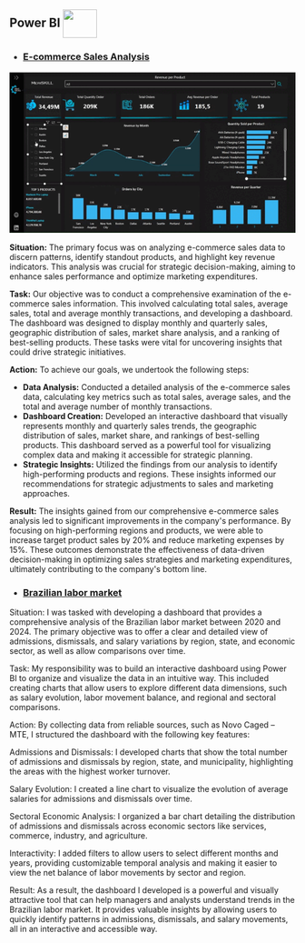 ## **Power BI**  <img align="center" height="50" width="60" src="https://raw.githubusercontent.com/microsoft/PowerBI-Icons/2bf1c982fb24528eee1559a96a25eb534c175cfd/SVG/Power-BI.svg" />
* ### [**E-commerce Sales Analysis**](https://github.com/fabioolivei/Power_BI/blob/main/README.md)

<div align="center">

![Descrição do GIF](https://github.com/fabioolivei/Power_BI/blob/main/E-commerce%20Sales%20Analysis/E-commerce%20Sales%20Analysis..gif)

</div>

**Situation:** The primary focus was on analyzing e-commerce sales data to discern patterns, identify standout products, and highlight key revenue indicators. This analysis was crucial for strategic decision-making, aiming to enhance sales performance and optimize marketing expenditures.

**Task:** Our objective was to conduct a comprehensive examination of the e-commerce sales information. This involved calculating total sales, average sales, total and average monthly transactions, and developing a dashboard. The dashboard was designed to display monthly and quarterly sales, geographic distribution of sales, market share analysis, and a ranking of best-selling products. These tasks were vital for uncovering insights that could drive strategic initiatives.

**Action:** To achieve our goals, we undertook the following steps:
- **Data Analysis:** Conducted a detailed analysis of the e-commerce sales data, calculating key metrics such as total sales, average sales, and the total and average number of monthly transactions.
- **Dashboard Creation:** Developed an interactive dashboard that visually represents monthly and quarterly sales trends, the geographic distribution of sales, market share, and rankings of best-selling products. This dashboard served as a powerful tool for visualizing complex data and making it accessible for strategic planning.
- **Strategic Insights:** Utilized the findings from our analysis to identify high-performing products and regions. These insights informed our recommendations for strategic adjustments to sales and marketing approaches.

**Result:** The insights gained from our comprehensive e-commerce sales analysis led to significant improvements in the company's performance. By focusing on high-performing regions and products, we were able to increase target product sales by 20% and reduce marketing expenses by 15%. These outcomes demonstrate the effectiveness of data-driven decision-making in optimizing sales strategies and marketing expenditures, ultimately contributing to the company's bottom line.

* ### [**Brazilian labor market**](https://github.com/fabioolivei/Power_BI/blob/main/README.md)

<div align="center">

[](https://github.com/user-attachments/assets/5c0ee433-8b23-4fff-925d-efa5c9a4135f)

</div>

Situation: I was tasked with developing a dashboard that provides a comprehensive analysis of the Brazilian labor market between 2020 and 2024. The primary objective was to offer a clear and detailed view of admissions, dismissals, and salary variations by region, state, and economic sector, as well as allow comparisons over time.

Task: My responsibility was to build an interactive dashboard using Power BI to organize and visualize the data in an intuitive way. This included creating charts that allow users to explore different data dimensions, such as salary evolution, labor movement balance, and regional and sectoral comparisons.

Action: By collecting data from reliable sources, such as Novo Caged – MTE, I structured the dashboard with the following key features:

Admissions and Dismissals: I developed charts that show the total number of admissions and dismissals by region, state, and municipality, highlighting the areas with the highest worker turnover.

Salary Evolution: I created a line chart to visualize the evolution of average salaries for admissions and dismissals over time.

Sectoral Economic Analysis: I organized a bar chart detailing the distribution of admissions and dismissals across economic sectors like services, commerce, industry, and agriculture.

Interactivity: I added filters to allow users to select different months and years, providing customizable temporal analysis and making it easier to view the net balance of labor movements by sector and region.

Result: As a result, the dashboard I developed is a powerful and visually attractive tool that can help managers and analysts understand trends in the Brazilian labor market. It provides valuable insights by allowing users to quickly identify patterns in admissions, dismissals, and salary movements, all in an interactive and accessible way.

